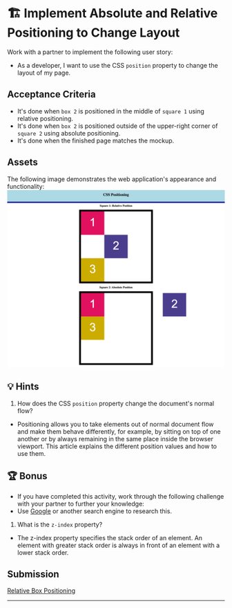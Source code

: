 # 🏗️ Implement Absolute and Relative Positioning to Change Layout
Work with a partner to implement the following user story:
* As a developer, I want to use the CSS `position` property to change the layout of my page.

## Acceptance Criteria
* It's done when `box 2` is positioned in the middle of `square 1` using relative positioning.
* It's done when `box 2` is positioned outside of the upper-right corner of `square 2` using absolute positioning.
* It's done when the finished page matches the mockup.  

## Assets
The following image demonstrates the web application's appearance and functionality:
![Box 2 is positioned in the center of Square 1, while in Square 2, Box 2 is positioned outside the square.](./assets/images/MockUp.png)

## 💡 Hints
1. How does the CSS `position` property change the document's normal flow? 
* Positioning allows you to take elements out of normal document flow and make them behave differently, for example, by sitting on top of one another or by always remaining in the same place inside the browser viewport. This article explains the different position values and how to use them.

## 🏆 Bonus
* If you have completed this activity, work through the following challenge with your partner to further your knowledge:
* Use [Google](https://www.google.com) or another search engine to research this.

1. What is the `z-index` property? 
* The z-index property specifies the stack order of an element. An element with greater stack order is always in front of an element with a lower stack order.

## Submission
[Relative Box Positioning]()

---

